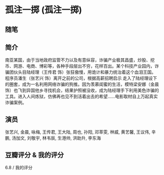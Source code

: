 # 孤注一掷 (孤注一掷)

## 随笔

## 简介

南亚某国，由于当地政府监管不力以及有意纵容，诈骗产业极其昌盛，炒股、挖币、网游、电商、博彩等，各种手段层出不穷，花样百出。某个科技产业园内，诈骗团伙头目陆经理（王传君 饰）张狂傲慢，用诡计和暴力统治着这个血泪王国。程序员潘生（张艺兴 饰）离开之前的公司，根据高薪招聘启示 走入了陆经理设下的圈套，成为一名利用网络诈骗的狗推。因为羡慕闺蜜的生活，模特梁安娜（金晨 饰）也飞到异国他乡寻找机会，结果护照被没收，成为陆经理手下利用美色诈骗的工具。进入人间炼狱，仿佛再也见不到活着出去的希望……电影取材自上万起真实诈骗案例。

## 演员

张艺兴, 金晨, 咏梅, 王传君, 王大陆, 周也, 孙阳, 邓萃雯, 林威, 黄艺馨, 王议伟, 辛鹏, 汤加文, 刘敬宇, 林韦辰, 生港帅, 洪助升, 李东海

## 豆瓣评分 & 我的评分

6.8 / 我的评分
